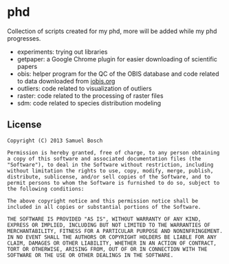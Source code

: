 # phd

Collection of scripts created for my phd, more will be added while my phd progresses.

* experiments: trying out libraries
* getpaper: a Google Chrome plugin for easier downloading of scientific papers
* obis: helper program for the QC of the OBIS database and code related to data downloaded from [iobis.org](http://iobis.org)
* outliers: code related to visualization of outliers
* raster: code related to the processing of raster files
* sdm: code related to species distribution modeling

## License

```
Copyright (C) 2013 Samuel Bosch

Permission is hereby granted, free of charge, to any person obtaining a copy of this software and associated documentation files (the "Software"), to deal in the Software without restriction, including without limitation the rights to use, copy, modify, merge, publish, distribute, sublicense, and/or sell copies of the Software, and to permit persons to whom the Software is furnished to do so, subject to the following conditions:

The above copyright notice and this permission notice shall be included in all copies or substantial portions of the Software.

THE SOFTWARE IS PROVIDED "AS IS", WITHOUT WARRANTY OF ANY KIND, EXPRESS OR IMPLIED, INCLUDING BUT NOT LIMITED TO THE WARRANTIES OF MERCHANTABILITY, FITNESS FOR A PARTICULAR PURPOSE AND NONINFRINGEMENT. IN NO EVENT SHALL THE AUTHORS OR COPYRIGHT HOLDERS BE LIABLE FOR ANY CLAIM, DAMAGES OR OTHER LIABILITY, WHETHER IN AN ACTION OF CONTRACT, TORT OR OTHERWISE, ARISING FROM, OUT OF OR IN CONNECTION WITH THE SOFTWARE OR THE USE OR OTHER DEALINGS IN THE SOFTWARE.
```